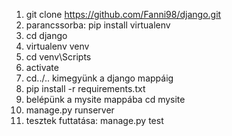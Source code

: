1. git clone https://github.com/Fanni98/django.git
2. parancssorba: pip install virtualenv
3. cd django
4. virtualenv venv
5. cd venv\Scripts
6. activate
7. cd../.. kimegyünk a django mappáig
8. pip install -r requirements.txt
9. belépünk a mysite mappába cd mysite
10. manage.py runserver
11. tesztek futtatása: manage.py test
